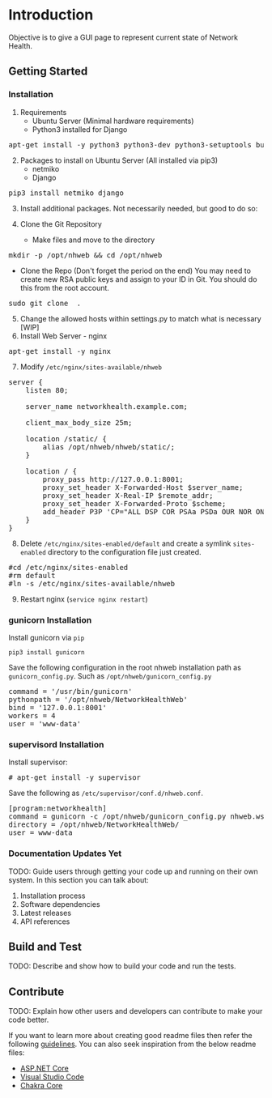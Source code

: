 
# Introduction 
Objective is to give a GUI page to represent current state of Network Health.

## Getting Started
### Installation
1. Requirements
    - Ubuntu Server (Minimal hardware requirements)
    - Python3 installed for Django
<pre>
apt-get install -y python3 python3-dev python3-setuptools build-essential libxml2-dev libxslt1-dev libffi-dev graphviz libpq-dev libssl-dev zlib1g-dev python3-pip libldap2-dev
</pre>

2. Packages to install on Ubuntu Server (All installed via pip3)
    - netmiko
    - Django

<pre>
pip3 install netmiko django
</pre>

3. Install additional packages. Not necessarily needed, but good to do so:

4. Clone the Git Repository
    - Make files and move to the directory
<pre>mkdir -p /opt/nhweb && cd /opt/nhweb</pre>

- Clone the Repo (Don't forget the period on the end)
You may need to create new RSA public keys and assign to your ID in Git. You should do this from the root account.
<pre>
sudo git clone <git_url> .
</pre>

5. Change the allowed hosts within settings.py to match what is necessary [WIP]
6. Install Web Server - nginx
<pre>
apt-get install -y nginx
</pre>
7. Modify <code>/etc/nginx/sites-available/nhweb</code>
<pre>
server {
    listen 80;

    server_name networkhealth.example.com;

    client_max_body_size 25m;

    location /static/ {
        alias /opt/nhweb/nhweb/static/;
    }

    location / {
        proxy_pass http://127.0.0.1:8001;
        proxy_set_header X-Forwarded-Host $server_name;
        proxy_set_header X-Real-IP $remote_addr;
        proxy_set_header X-Forwarded-Proto $scheme;
        add_header P3P 'CP="ALL DSP COR PSAa PSDa OUR NOR ONL UNI COM NAV"';
    }
}
</pre>
8. Delete <code>/etc/nginx/sites-enabled/default</code> and create a symlink <code>sites-enabled</code> directory to the configuration file just created.

<pre>
#cd /etc/nginx/sites-enabled
#rm default
#ln -s /etc/nginx/sites-available/nhweb
</pre>
9. Restart nginx (<code>service nginx restart</code>)

### gunicorn Installation
Install gunicorn via <code>pip</code><br>
<pre><code>pip3 install gunicorn</code></pre>
Save the following configuration in the root nhweb installation path as <code>gunicorn_config.py</code>. Such as <code>/opt/nhweb/gunicorn_config.py</code>
<pre>
command = '/usr/bin/gunicorn'
pythonpath = '/opt/nhweb/NetworkHealthWeb'
bind = '127.0.0.1:8001'
workers = 4
user = 'www-data'
</pre>

### supervisord Installation
Install supervisor:
<pre># apt-get install -y supervisor</pre>
Save the following as <code>/etc/supervisor/conf.d/nhweb.conf</code>.
<pre>
[program:networkhealth]
command = gunicorn -c /opt/nhweb/gunicorn_config.py nhweb.wsgi
directory = /opt/nhweb/NetworkHealthWeb/
user = www-data
</pre>

### Documentation Updates Yet
TODO: Guide users through getting your code up and running on their own system. In this section you can talk about:
1.	Installation process
2.	Software dependencies
3.	Latest releases
4.	API references

## Build and Test
TODO: Describe and show how to build your code and run the tests. 

## Contribute
TODO: Explain how other users and developers can contribute to make your code better. 

If you want to learn more about creating good readme files then refer the following [guidelines](https://www.visualstudio.com/en-us/docs/git/create-a-readme). You can also seek inspiration from the below readme files:
- [ASP.NET Core](https://github.com/aspnet/Home)
- [Visual Studio Code](https://github.com/Microsoft/vscode)
- [Chakra Core](https://github.com/Microsoft/ChakraCore)